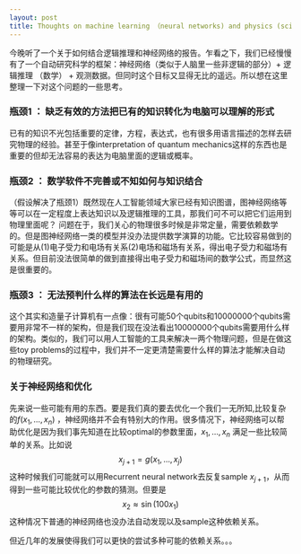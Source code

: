 ```yaml
---
layout: post
title: Thoughts on machine learning （neural networks) and physics (science)
---
```


今晚听了一个关于如何结合逻辑推理和神经网络的报告。乍看之下，我们已经慢慢有了一个自动研究科学的框架：神经网络（类似于人脑里一些非逻辑的部分）+ 逻辑推理 （数学） + 观测数据。但同时这个目标又显得无比的遥远。所以想在这里整理一下对这个问题的一些思考。

### 瓶颈1 ： 缺乏有效的方法把已有的知识转化为电脑可以理解的形式
已有的知识不光包括重要的定律，方程，表达式，也有很多用语言描述的怎样去研究物理的经验。甚至于像interpretation of quantum mechanics这样的东西也是重要的但却无法容易的表达为电脑里面的逻辑或概率。

### 瓶颈2 ： 数学软件不完善或不知如何与知识结合
（假设解决了瓶颈1）既然现在人工智能领域大家已经有知识图谱，图神经网络等等可以在一定程度上表达知识以及逻辑推理的工具，那我们可不可以把它们运用到物理里面呢？
问题在于，我们关心的物理很多时候是非常定量，需要依赖数学的。但是图神经网络一类的模型并没办法提供数学演算的功能。它比较容易做到的可能是从(1)电子受力和电场有关系(2)电场和磁场有关系，得出电子受力和磁场有关系。但目前没法很简单的做到直接得出电子受力和磁场间的数学公式，而显然这是很重要的。

### 瓶颈3 ： 无法预判什么样的算法在长远是有用的
这个其实和造量子计算机有一点像：很有可能50个qubits和10000000个qubits需要用非常不一样的架构，但是我们现在没法看出10000000个qubits需要用什么样的架构。类似的，我们可以用人工智能的工具来解决一两个物理问题，但是在做这些toy problems的过程中，我们并不一定更清楚需要什么样的算法才能解决自动的物理研究。


### 关于神经网络和优化

先来说一些可能有用的东西。要是我们真的要去优化一个我们一无所知,比较复杂的$f(x_1,\ldots, x_n)$ ，神经网络并不会有特别大的作用。很多情况下，神经网络可以帮助优化是因为我们事先知道在比较optimal的参数里面，$x_1,\ldots,x_n$ 满足一些比较简单的关系。比如说
$$x_{j+1} = g(x_1,\ldots,x_j)$$
这种时候我们可能就可以用Recurrent neural network去反复sample $x_{j+1}$，从而得到一些可能比较优化的参数的猜测。但要是
$$x_2 \approx \sin(100x_1)$$
这种情况下普通的神经网络也没办法自动发现以及sample这种依赖关系。

但近几年的发展使得我们可以更快的尝试多种可能的依赖关系。。。
